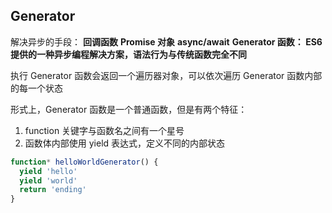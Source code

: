 ## Generator

解决异步的手段：
**回调函数**
**Promise 对象**
**async/await**
**Generator 函数： ES6 提供的一种异步编程解决方案，语法行为与传统函数完全不同**

执行 Generator 函数会返回一个遍历器对象，可以依次遍历 Generator 函数内部的每一个状态

形式上，Generator 函数是一个普通函数，但是有两个特征：

1. function 关键字与函数名之间有一个星号
2. 函数体内部使用 yield 表达式，定义不同的内部状态

```js
function* helloWorldGenerator() {
  yield 'hello'
  yield 'world'
  return 'ending'
}
```
